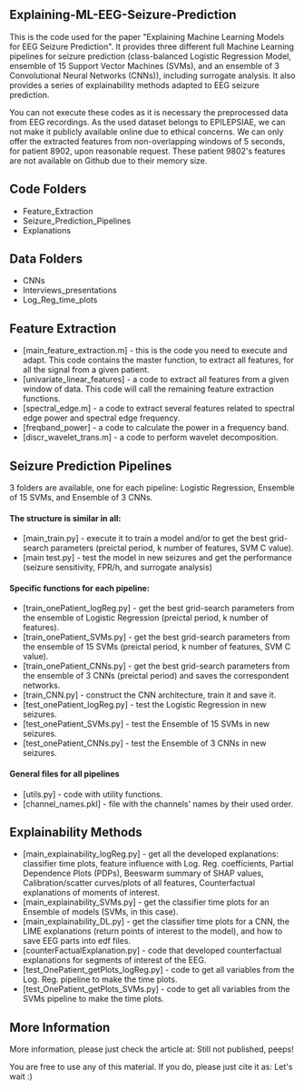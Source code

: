 ## Explaining-ML-EEG-Seizure-Prediction
This is the code used for the paper "Explaining Machine Learning Models for EEG Seizure Prediction". It provides three different full Machine Learning pipelines for seizure prediction (class-balanced Logistic Regression Model, ensemble of 15 Support Vector Machines (SVMs), and an ensemble of 3 Convolutional Neural Networks (CNNs)), including surrogate analysis. It also provides a series of explainability methods adapted to EEG seizure prediction.

You can not execute these codes as it is necessary the preprocessed data from EEG recordings. As the used dataset belongs to EPILEPSIAE, we can not make it publicly available online due to ethical concerns. We can only offer the extracted features from non-overlapping windows of 5 seconds, for patient 8902, upon reasonable request. These patient 9802's features are not available on Github due to their memory size.

## Code Folders
- Feature_Extraction
- Seizure_Prediction_Pipelines
- Explanations

## Data Folders
- CNNs
- Interviews_presentations
- Log_Reg_time_plots


## Feature Extraction
- [main_feature_extraction.m] - this is the code you need to execute and adapt. This code contains the master function, to extract all features, for all the signal from a given patient.
- [univariate_linear_features] - a code to extract all features from a given window of data. This code will call the remaining feature extraction functions.
- [spectral_edge.m] - a code to extract several features related to spectral edge power and spectral edge frequency.
- [freqband_power] - a code to calculate the power in a frequency band.
- [discr_wavelet_trans.m] - a code to perform wavelet decomposition.

## Seizure Prediction Pipelines
3 folders are available, one for each pipeline: Logistic Regression, Ensemble of 15 SVMs, and Ensemble of 3 CNNs.
#### The structure is similar in all:
- [main_train.py] - execute it to train a model and/or to get the best grid-search parameters (preictal period, k number of features, SVM C value).
- [main test.py] - test the model in new seizures and get the performance (seizure sensitivity, FPR/h, and surrogate analysis)

#### Specific functions for each pipeline:
- [train_onePatient_logReg.py] - get the best grid-search parameters from the ensemble of Logistic Regression (preictal period, k number of features).
- [train_onePatient_SVMs.py] - get the best grid-search parameters from the ensemble of 15 SVMs (preictal period, k number of features, SVM C value).
- [train_onePatient_CNNs.py] - get the best grid-search parameters from the ensemble of 3 CNNs (preictal period) and saves the correspondent networks.
- [train_CNN.py] - construct the CNN architecture, train it and save it.
- [test_onePatient_logReg.py] - test the Logistic Regression in new seizures.
- [test_onePatient_SVMs.py] - test the Ensemble of 15 SVMs in new seizures.
- [test_onePatient_CNNs.py] - test the Ensemble of 3 CNNs in new seizures.

#### General files for all pipelines
- [utils.py] - code with utility functions.
- [channel_names.pkl] - file with the channels' names by their used order.

## Explainability Methods

- [main_explainability_logReg.py] - get all the developed explanations: classifier time plots, feature influence with Log. Reg. coefficients, Partial Dependence Plots (PDPs), Beeswarm summary of SHAP values, Calibration/scatter curves/plots of all features, Counterfactual explanations of moments of interest.
- [main_explainability_SVMs.py] - get the classifier time plots for an Ensemble of models (SVMs, in this case). 
- [main_explainability_DL.py] - get the classifier time plots for a CNN, the LIME explanations (return points of interest to the model), and how to save EEG parts into edf files.
- [counterFactualExplanation.py] - code that developed counterfactual explanations for segments of interest of the EEG.
- [test_OnePatient_getPlots_logReg.py] -  code to get all variables from the Log. Reg. pipeline to make the time plots.
- [test_OnePatient_getPlots_SVMs.py] - code to get all variables from the SVMs pipeline to make the time plots.



## More Information
More information, please just check the article at:
Still not published, peeps!


You are free to use any of this material. If you do, please just cite it as:
Let's wait :)
